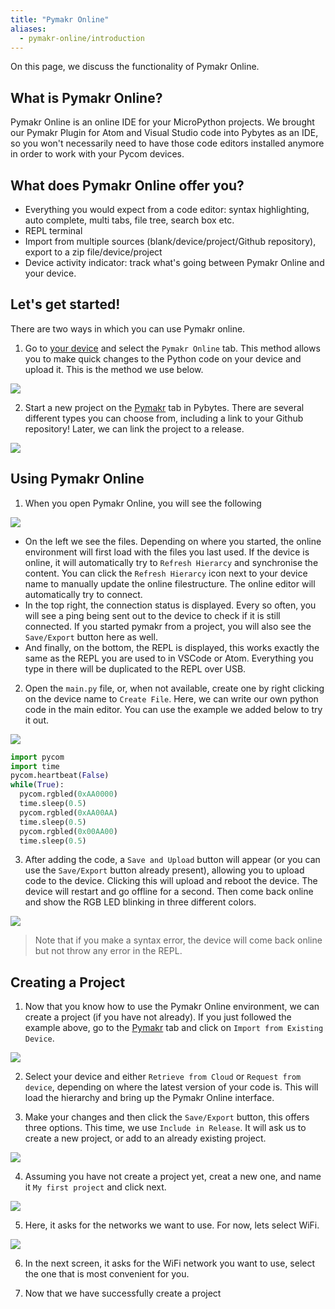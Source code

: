```yaml
---
title: "Pymakr Online"
aliases:
  - pymakr-online/introduction
---
```


On this page, we discuss the functionality of Pymakr Online. 

## What is Pymakr Online?

Pymakr Online is an online IDE for your MicroPython projects. We brought our Pymakr Plugin for Atom and Visual Studio code into Pybytes as an IDE, so you won't necessarily need to have those code editors installed anymore in order to work with your Pycom devices.

## What does Pymakr Online offer you?

* Everything you would expect from a code editor: syntax highlighting, auto complete, multi tabs, file tree, search box etc.
* REPL terminal
* Import from multiple sources (blank/device/project/Github repository), export to a zip file/device/project
* Device activity indicator: track what's going between Pymakr Online and your device.

## Let's get started!

There are two ways in which you can use Pymakr online. 
1. Go to [your device](https://pybytes.pycom.io/devices) and select the `Pymakr Online` tab. This method allows you to make quick changes to the Python code on your device and upload it. This is the method we use below.

![](/gitbook/assets/pybytes/pymakr-online/opening-pymakr-device.png)

2. Start a new project on the [Pymakr](https://pybytes.pycom.io/pymakr) tab in Pybytes. There are several different types you can choose from, including a link to your Github repository! Later, we can link the project to a release. 

![](/gitbook/assets/pybytes/pymakr-online/opening-pymakr-project.png)

## Using Pymakr Online

1. When you open Pymakr Online, you will see the following

![](/gitbook/assets/pybytes/pymakr-online/initial.png)


  * On the left we see the files. Depending on where you started, the online environment will first load with the files you last used. If the device is online, it will automatically try to `Refresh Hierarcy` and synchronise the content. You can click the `Refresh Hierarcy` icon next to your device name to manually update the online filestructure. The online editor will automatically try to connect.
  * In the top right, the connection status is displayed. Every so often, you will see a ping being sent out to the device to check if it is still connected. If you started pymakr from a project, you will also see the `Save/Export` button here as well. 
  * And finally, on the bottom, the REPL is displayed, this works exactly the same as the REPL you are used to in VSCode or Atom. Everything you type in there will be duplicated to the REPL over USB. 

2. Open the `main.py` file, or, when not available, create one by right clicking on the device name to `Create File`. Here, we can write our own python code in the main editor. You can use the example we added below to try it out. 

![](/gitbook/assets/pybytes/pymakr-online/open-file.png)

  ```python
  import pycom
  import time
  pycom.heartbeat(False)
  while(True):
    pycom.rgbled(0xAA0000)
    time.sleep(0.5)
    pycom.rgbled(0xAA00AA)
    time.sleep(0.5)
    pycom.rgbled(0x00AA00)
    time.sleep(0.5)
  ```
3. After adding the code, a `Save and Upload` button will appear (or you can use the `Save/Export` button already present), allowing you to upload code to the device. Clicking this will upload and reboot the device. The device will restart and go offline for a second. Then come back online and show the RGB LED blinking in three different colors.

![](/gitbook/assets/pybytes/pymakr-online/upload.png)

>Note that if you make a syntax error, the device will come back online but not throw any error in the REPL.

## Creating a Project 

1. Now that you know how to use the Pymakr Online environment, we can create a project (if you have not already). If you just followed the example above, go to the [Pymakr](https://pybytes.pycom.io/pymakr#) tab and click on `Import from Existing Device`. 

![](/gitbook/assets/pybytes/pymakr-online/starting-project.png)

2. Select your device and either `Retrieve from Cloud` or `Request from device`, depending on where the latest version of your code is. This will load the hierarchy and bring up the Pymakr Online interface. 

3. Make your changes and then click the `Save/Export` button, this offers three options. This time, we use `Include in Release`. It will ask us to create a new project, or add to an already existing project. 

![](/gitbook/assets/pybytes/pymakr-online/new-project.png)


4. Assuming you have not create a project yet, creat a new one, and name it `My first project` and click next.

![](/gitbook/assets/pybytes/pymakr-online/new-project1.png)

5. Here, it asks for the networks we want to use. For now, lets select WiFi. 

![](/gitbook/assets/pybytes/pymakr-online/new-project1.png)

6. In the next screen, it asks for the WiFi network you want to use, select the one that is most convenient for you.

7. Now that we have successfully create a project